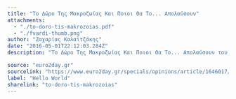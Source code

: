 ```yaml
---
title: "Το Δώρο Της Μακροζωίας Και Ποιοι Θα Το... Απολαύσουν"
attachments:
  - "./to-doro-tis-makrozoias.pdf"
  - "./fvardi-thumb.png"
author: "Ζαχαρίας Καλαϊτζάκης"
date: "2016-05-01T22:12:03.284Z"
description: "Το Δώρο Της Μακροζωίας Και Ποιοι Θα Το... Απολαύσουν του Ζαχαρία Καλαϊτζάκη"

source: "euro2day.gr"
sourcelink: "https://www.euro2day.gr/specials/opinions/article/1646017/to-doro-ths-makrozoias-kai-poioi-tha-to-apolaysoyn.html"
label: "Hello World"
sharelink: "to-doro-tis-makrozoias"
---
```

